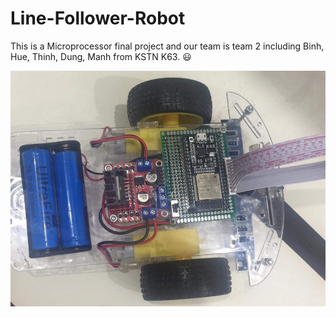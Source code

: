 Line-Follower-Robot
=====

This is a Microprocessor final project and our team is team 2 including Binh, Hue, Thinh, Dung, Manh from KSTN K63. :smiley:


![alt text](https://github.com/manhph2211/Line-Follower-Robot/blob/main/imges/LFR.jpg)
